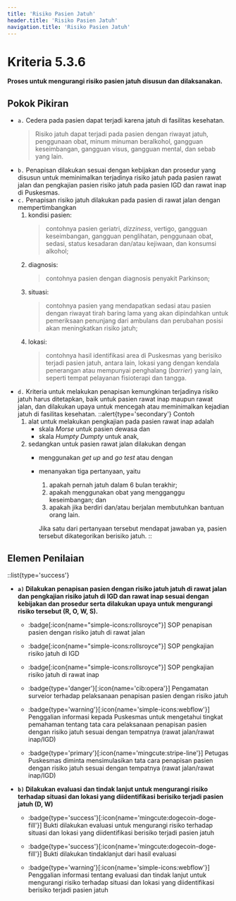 ```yaml
---
title: 'Risiko Pasien Jatuh'
header.title: 'Risiko Pasien Jatuh'
navigation.title: 'Risiko Pasien Jatuh'
---
```


# Kriteria 5.3.6 
**Proses untuk mengurangi risiko pasien jatuh disusun dan dilaksanakan.** 

## Pokok Pikiran 

- ``a.`` Cedera pada pasien dapat terjadi karena jatuh di fasilitas kesehatan. 
  > Risiko jatuh dapat terjadi pada pasien dengan riwayat jatuh, penggunaan obat, minum minuman beralkohol, gangguan keseimbangan, gangguan visus, gangguan mental, dan sebab yang lain. 
- ``b.`` Penapisan dilakukan sesuai dengan kebijakan dan prosedur yang disusun untuk  meminimalkan terjadinya risiko jatuh pada pasien rawat jalan dan pengkajian pasien risiko jatuh pada pasien IGD dan rawat inap di Puskesmas. 
- ``c.`` Penapisan risiko jatuh dilakukan pada pasien di rawat jalan dengan mempertimbangkan 
  1. kondisi pasien: 
     > contohnya pasien geriatri, *dizziness*, vertigo, gangguan keseimbangan, gangguan penglihatan, penggunaan obat, sedasi, status kesadaran dan/atau kejiwaan, dan konsumsi alkohol; 
  2. diagnosis: 
     > contohnya pasien dengan diagnosis penyakit Parkinson; 
  3. situasi: 
     > contohnya pasien yang mendapatkan sedasi atau pasien dengan riwayat tirah baring lama yang akan dipindahkan untuk pemeriksaan penunjang dari ambulans dan perubahan posisi akan meningkatkan risiko jatuh; 
  4. lokasi: 
     > contohnya hasil identifikasi area di Puskesmas yang berisiko  terjadi  pasien  jatuh, antara lain,  lokasi  yang  dengan  kendala penerangan atau mempunyai penghalang (*barrier*) yang lain, seperti tempat pelayanan fisioterapi dan tangga. 
- ``d.`` Kriteria untuk melakukan penapisan kemungkinan terjadinya risiko jatuh harus ditetapkan, baik untuk pasien rawat inap maupun rawat jalan, dan dilakukan upaya untuk mencegah atau meminimalkan kejadian jatuh di fasilitas kesehatan. 
  ::alert{type='secondary'}
  Contoh 
  1. alat untuk melakukan pengkajian pada pasien rawat inap adalah 
       - skala *Morse* untuk pasien dewasa dan 
       - skala *Humpty Dumpty* untuk anak, 
  2. sedangkan untuk pasien rawat jalan dilakukan dengan 
     - menggunakan *get up* and  *go  test*  atau dengan 
     - menanyakan tiga pertanyaan, yaitu 
       1. apakah pernah jatuh dalam 6 bulan terakhir; 
       2. apakah menggunakan obat yang mengganggu keseimbangan; dan 
       3. apakah jika berdiri dan/atau berjalan membutuhkan bantuan orang lain. 
  
        Jika satu dari pertanyaan tersebut mendapat jawaban ya, pasien tersebut dikategorikan berisiko jatuh. 
  ::
## Elemen Penilaian 
::list{type='success'}
- **``a)`` Dilakukan penapisan pasien dengan risiko jatuh jatuh di rawat jalan dan pengkajian risiko jatuh di IGD dan rawat inap sesuai dengan kebijakan dan prosedur serta dilakukan upaya untuk mengurangi risiko tersebut (R, O, W, S).**
    - :badge[:icon{name="simple-icons:rollsroyce"}] SOP penapisan pasien dengan risiko jatuh di rawat jalan 
    - :badge[:icon{name="simple-icons:rollsroyce"}] SOP pengkajian risiko jatuh di IGD 
    - :badge[:icon{name="simple-icons:rollsroyce"}] SOP pengkajian risiko jatuh di rawat inap 
     
    - :badge{type='danger'}[:icon{name='cib:opera'}] Pengamatan surveior terhadap pelaksanaan penapisan pasien dengan risiko jatuh 
    - :badge{type='warning'}[:icon{name='simple-icons:webflow'}] Penggalian informasi kepada Puskesmas untuk mengetahui tingkat pemahaman tentang tata cara pelaksanaan penapisan pasien dengan risiko jatuh sesuai dengan tempatnya (rawat jalan/rawat inap/IGD) 

    - :badge{type='primary'}[:icon{name='mingcute:stripe-line'}] Petugas Puskesmas diminta mensimulasikan tata cara penapisan pasien dengan risiko jatuh sesuai dengan tempatnya (rawat jalan/rawat inap/IGD) 

- **``b)`` Dilakukan evaluasi dan tindak lanjut untuk mengurangi risiko terhadap situasi dan lokasi yang diidentifikasi berisiko terjadi pasien jatuh (D, W)** 

    - :badge{type='success'}[:icon{name='mingcute:dogecoin-doge-fill'}] Bukti dilakukan evaluasi untuk mengurangi risiko terhadap situasi dan lokasi yang diidentifikasi berisiko terjadi pasien jatuh 
    - :badge{type='success'}[:icon{name='mingcute:dogecoin-doge-fill'}] Bukti dilakukan tindaklanjut dari hasil evaluasi 
     
    - :badge{type='warning'}[:icon{name='simple-icons:webflow'}] Penggalian informasi tentang evaluasi dan tindak lanjut untuk mengurangi risiko terhadap situasi dan lokasi yang diidentifikasi berisiko terjadi pasien jatuh 
